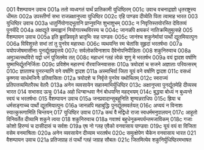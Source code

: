 001	वैशम्पायन उवाच
001a	ततो व्यध्वगतं पार्थं प्रातिकामी युधिष्ठिरम्
001c	उवाच वचनाद्राज्ञो धृतराष्ट्रस्य धीमतः
002a	उपस्तीर्णा सभा राजन्नक्षानुप्त्वा युधिष्ठिर
002c	एहि पाण्डव दीव्येति पिता त्वामाह भारत
003	युधिष्ठिर उवाच
003a	धातुर्नियोगाद्भूतानि प्राप्नुवन्ति शुभाशुभम्
003c	न निवृत्तिस्तयोरस्ति देवितव्यं पुनर्यदि
004a	अक्षद्यूते समाह्वानं नियोगात्स्थविरस्य च
004c	जानन्नपि क्षयकरं नातिक्रमितुमुत्सहे
005	वैशम्पायन उवाच
005a	इति ब्रुवन्निववृते भ्रातृभिः सह पाण्डवः
005c	जानंश्च शकुनेर्मायां पार्थो द्यूतमियात्पुनः
006a	विविशुस्ते सभां तां तु पुनरेव महारथाः
006c	व्यथयन्ति स्म चेतांसि सुहृदां भरतर्षभाः
007a	ययोपजोषमासीनाः पुनर्द्यूतप्रवृत्तये
007c	सर्वलोकविनाशाय दैवेनोपनिपीडिताः
008	शकुनिरुवाच
008a	अमुञ्चत्स्थविरो यद्वो धनं पूजितमेव तत्
008c	महाधनं ग्लहं त्वेकं शृणु मे भरतर्षभ
009a	वयं द्वादश वर्षाणि युष्माभिर्द्यूतनिर्जिताः
009c	प्रविशेम महारण्यं रौरवाजिनवाससः
010a	त्रयोदशं च सजने अज्ञाताः परिवत्सरम्
010c	ज्ञाताश्च पुनरन्यानि वने वर्षाणि द्वादश
011a	अस्माभिर्वा जिता यूयं वने वर्षाणि द्वादश
011c	वसध्वं कृष्णया सार्धमजिनैः प्रतिवासिताः
012a	त्रयोदशे च निर्वृत्ते पुनरेव यथोचितम्
012c	स्वराज्यं प्रतिपत्तव्यमितरैरथ वेतरैः
013a	अनेन व्यवसायेन सहास्माभिर्युधिष्ठिर
013c	अक्षानुप्त्वा पुनर्द्यूतमेहि दीव्यस्व भारत
014	सभासद ऊचुः
014a	अहो धिग्बान्धवा नैनं बोधयन्ति महद्भयम्
014c	बुद्ध्या बोध्यं न बुध्यन्ते स्वयं च भरतर्षभाः
015	वैशम्पायन उवाच
015a	जनप्रवादान्सुबहूनिति शृण्वन्नराधिपः
015c	ह्रिया च धर्मसङ्गाच्च पार्थो द्यूतमियात्पुनः
016a	जानन्नपि महाबुद्धिः पुनर्द्यूतमवर्तयत्
016c	अप्ययं न विनाशः स्यात्कुरूणामिति चिन्तयन्
017	युधिष्ठिर उवाच
017a	कथं वै मद्विधो राजा स्वधर्ममनुपालयन्
017c	आहूतो विनिवर्तेत दीव्यामि शकुने त्वया
018	शकुनिरुवाच
018a	गवाश्वं बहुधेनूकमपर्यन्तमजाविकम्
018c	गजाः कोशो हिरण्यं च दासीदासं च सर्वशः
019a	एष नो ग्लह एवैको वनवासाय पाण्डवाः
019c	यूयं वयं वा विजिता वसेम वनमाश्रिताः
020a	अनेन व्यवसायेन दीव्याम भरतर्षभ
020c	समुत्क्षेपेण चैकेन वनवासाय भारत
021	वैशम्पायन उवाच
021a	प्रतिजग्राह तं पार्थो ग्लहं जग्राह सौबलः
021c	जितमित्येव शकुनिर्युधिष्ठिरमभाषत
